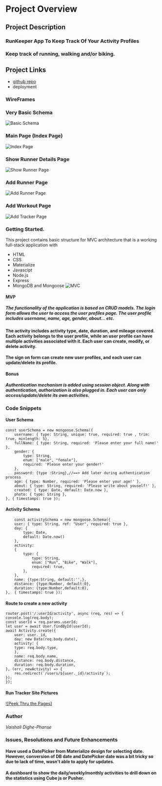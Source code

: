 # Project Overview 
## Project Description 
### RunKeeper App To Keep Track Of Your Activity Profiles
### Keep track of running, walking and/or biking.

## Project Links
- [github repo](https://github.com/vdighe/project-2)
- deployment

### WireFrames
### Very Basic Schema
![Basic Schema](https://github.com/vdighe/project-2/blob/main/public/images/RunTracker.png)

### Main Page (Index Page)
![Index Page](https://github.com/vdighe/project-2/blob/main/public/images/mainPage.png)

### Show Runner Details Page
![Show Runner Page](https://github.com/vdighe/project-2/blob/main/public/images/showUser.png)

### Add Runner Page
![Add Runner Page](https://github.com/vdighe/project-2/blob/main/public/images/AddRunner.png)

### Add Workout Page
![Add Tracker Page](https://github.com/vdighe/project-2/blob/main/public/images/AddTracker.png)

### Getting Started.
This project contains basic structure for MVC architecture that is a working full-stack application with
- HTML
- CSS
- Materialize
- Javascipt
- Node.js
- Express
- MongoDB and Mongoose
![MVC](https://github.com/vdighe/project-2/blob/main/public/images/MVC.png)

#### MVP
##### The functionality of the application is based on CRUD models. The login form allows the user to access the user profiles page. The user profile includes username, name, age, gender, about... etc.
#### The activity includes activity type, date, duration, and mileage covered. Each activity belongs to the user profile, while an user profile can have multiple activities associated with it. Each user can create, modify, or delete activity.
#### The sign on form can create new user profiles, and each user can update/delete its profile.

#### Bonus
##### Authentication mechanism is added using session object. Along with authentication, authorization is also plugged in. Each user can only access/update/delete its own activities.


### Code Snippets 
#### User Schema
    const userSchema = new mongoose.Schema({
        username: { type: String, unique: true, required: true , trim: true, minlength: 5},
        fullName: { type: String, required: 'Please enter your full name!' },
        gender: {
            type: String,
            enum: ["male", "female"],
            required: 'Please enter your gender!'
        },
        password: {type :String},//==> Add later during authentication process
        age: { type: Number, required: 'Please enter your age!' },
        about: { type: String, required: 'Please write about youself!' },
        created: { type: Date, default: Date.now },
        photo: { type: String },
    }, { timestamps: true });

#### Activity Schema
        const activitySchema = new mongoose.Schema({
        user: { type: String, ref: "User", required: true },
        day: {
            type: Date,
            default: Date.now()
        },
        activity: 
        {
            type: {
                type: String,
                enum: ["Run", "Bike", "Walk"],
                required: true,
            },
        },
        name: {type:String, default:'',},
        distance: {type:Number, default:0},
        duration: {type:Number,default:0},
    },  { timestamps: true });

#### Route to create a new activity
    router.post('/:userId/activity', async (req, res) => {
    console.log(req.body);
    const userId = req.params.userId;
    let user = await User.findById(userId);
    await Activity.create({
        user: user._id,
        day: new Date(req.body.date),
        activity: {
        type: req.body.type,
        },
        name: req.body.name,
        distance: req.body.distance,
        duration: req.body.duration,
    }, (err, newActivity) => {
        res.redirect(`/users/${user._id}/activity`);
    });
    });

#### Run Tracker Site Pictures
[![Peek Thru the Pages]](https://imgflip.com/gif/4l8lvy)
### Author 
*Vaishali Dighe-Phanse*

### Issues, Resolutions and Future Enhancements
#### Have used a DatePicker from Materialize design for selecting date. However, conversion of DB date and DatePicker date was a bit tricky so due to lack of time, wasn't able to apply for updates.
#### A dashboard to show the daily/weekly/monthly activities to drill down on the statistics using Cube js or Pusher.

